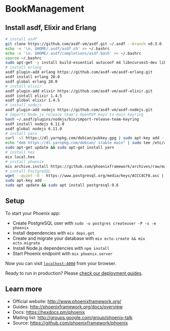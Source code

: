 # BookManagement

## Install asdf, Elixir and Erlang

```bash
# install asdf
git clone https://github.com/asdf-vm/asdf.git ~/.asdf --branch v0.3.0
echo -e '\n. $HOME/.asdf/asdf.sh' >> ~/.bashrc
echo -e '\n. $HOME/.asdf/completions/asdf.bash' >> ~/.bashrc
source ~/.bashrc
sudo apt-get -y install build-essential autoconf m4 libncurses5-dev libwxgtk3.0-dev libgl1-mesa-dev libglu1-mesa-dev libssh-dev unixodbc-dev
# install erlang
asdf plugin-add erlang https://github.com/asdf-vm/asdf-erlang.git
asdf install erlang 20.0
asdf global erlang 20.0
# install elixir
asdf plugin-add elixir https://github.com/asdf-vm/asdf-elixir.git
asdf isntall elixir 1.4.5
asdf global elixir 1.4.5
# install nodejs
asdf plugin-add nodejs https://github.com/asdf-vm/asdf-nodejs.git
# Imports Node.js release team's OpenPGP keys to main keyring
bash ~/.asdf/plugins/nodejs/bin/import-release-team-keyring
asdf install nodejs 6.11.0
asdf global nodejs 6.11.0
# install yarn
curl -sS https://dl.yarnpkg.com/debian/pubkey.gpg | sudo apt-key add -
echo "deb https://dl.yarnpkg.com/debian/ stable main" | sudo tee /etc/apt/sources.list.d/yarn.list
sudo apt-get update && sudo apt-get install yarn
# install hex
mix local.hex
# install phoenix
mix archive.install https://github.com/phoenixframework/archives/raw/master/phoenix_new.ez
# isntall PostgreSQL
wget --quiet -O - https://www.postgresql.org/media/keys/ACCC4CF8.asc | \
sudo apt-key add -
sudo apt update && sudo apt install postgresql-9.6
```

## Setup

To start your Phoenix app:

* Create PostgreSQL user with `sudo -u postgres createuser -P -s -e phoenix`
* Install dependencies with `mix deps.get`
* Create and migrate your database with `mix ecto.create && mix ecto.migrate`
* Install Node.js dependencies with `npm install`
* Start Phoenix endpoint with `mix phoenix.server`

Now you can visit [`localhost:4000`](http://localhost:4000) from your browser.

Ready to run in production? Please [check our deployment guides](http://www.phoenixframework.org/docs/deployment).

## Learn more

* Official website: http://www.phoenixframework.org/
* Guides: http://phoenixframework.org/docs/overview
* Docs: https://hexdocs.pm/phoenix
* Mailing list: http://groups.google.com/group/phoenix-talk
* Source: https://github.com/phoenixframework/phoenix
